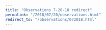 ```yaml
---
title: "Observations 7-20-18 redirect"
permalink: "/2018/07/20/observations.html"
redirect_to: "/observations/072018.html"
---
```

